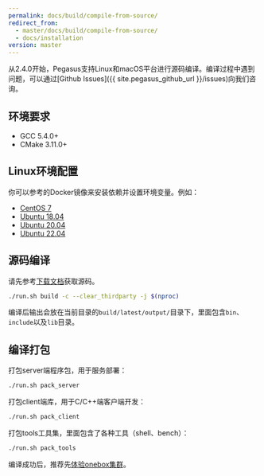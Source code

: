 ```yaml
---
permalink: docs/build/compile-from-source/
redirect_from:
  - master/docs/build/compile-from-source/
  - docs/installation
version: master
---
```


从2.4.0开始，Pegasus支持Linux和macOS平台进行源码编译。编译过程中遇到问题，可以通过[Github Issues]({{ site.pegasus_github_url }}/issues)向我们咨询。

## 环境要求

- GCC 5.4.0+
- CMake 3.11.0+

## Linux环境配置

你可以参考的Docker镜像来安装依赖并设置环境变量。例如：

- [CentOS 7](https://github.com/apache/incubator-pegasus/blob/master/docker/pegasus-build-env/centos7/Dockerfile)
- [Ubuntu 18.04](https://github.com/apache/incubator-pegasus/blob/master/docker/pegasus-build-env/ubuntu1804/Dockerfile)
- [Ubuntu 20.04](https://github.com/apache/incubator-pegasus/blob/master/docker/pegasus-build-env/ubuntu2004/Dockerfile)
- [Ubuntu 22.04](https://github.com/apache/incubator-pegasus/blob/master/docker/pegasus-build-env/ubuntu2204/Dockerfile)

## 源码编译

请先参考[下载文档](/docs/downloads)获取源码。

```bash
./run.sh build -c --clear_thirdparty -j $(nproc)
```

编译后输出会放在当前目录的`build/latest/output/`目录下，里面包含`bin`、`include`以及`lib`目录。

## 编译打包

打包server端程序包，用于服务部署：

```bash
./run.sh pack_server
```

打包client端库，用于C/C++端客户端开发：

```bash
./run.sh pack_client
```

打包tools工具集，里面包含了各种工具（shell、bench）：

```bash
./run.sh pack_tools
```

编译成功后，推荐先[体验onebox集群](/overview/onebox)。
